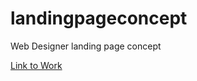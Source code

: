 # landingpageconcept

Web Designer landing page concept

[Link to Work](https://portfolio-concept-landing-page.netlify.app/)

